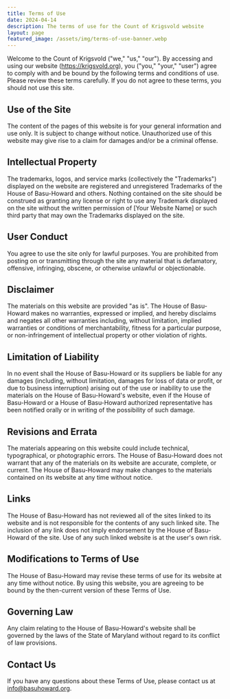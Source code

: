 ```yaml
---
title: Terms of Use
date: 2024-04-14
description: The terms of use for the Count of Krigsvold website
layout: page
featured_image: /assets/img/terms-of-use-banner.webp
---
```


Welcome to the Count of Krigsvold ("we," "us," "our"). By accessing and using our website (https://krigsvold.org), you ("you," "your," "user") agree to comply with and be bound by the following terms and conditions of use. Please review these terms carefully. If you do not agree to these terms, you should not use this site.

## Use of the Site

The content of the pages of this website is for your general information and use only. It is subject to change without notice. Unauthorized use of this website may give rise to a claim for damages and/or be a criminal offense.

## Intellectual Property

The trademarks, logos, and service marks (collectively the "Trademarks") displayed on the website are registered and unregistered Trademarks of the House of Basu-Howard and others. Nothing contained on the site should be construed as granting any license or right to use any Trademark displayed on the site without the written permission of [Your Website Name] or such third party that may own the Trademarks displayed on the site.

## User Conduct

You agree to use the site only for lawful purposes. You are prohibited from posting on or transmitting through the site any material that is defamatory, offensive, infringing, obscene, or otherwise unlawful or objectionable.

## Disclaimer

The materials on this website are provided "as is". The House of Basu-Howard makes no warranties, expressed or implied, and hereby disclaims and negates all other warranties including, without limitation, implied warranties or conditions of merchantability, fitness for a particular purpose, or non-infringement of intellectual property or other violation of rights.

## Limitation of Liability

In no event shall the House of Basu-Howard or its suppliers be liable for any damages (including, without limitation, damages for loss of data or profit, or due to business interruption) arising out of the use or inability to use the materials on the House of Basu-Howard's website, even if the House of Basu-Howard or a House of Basu-Howard authorized representative has been notified orally or in writing of the possibility of such damage.

## Revisions and Errata

The materials appearing on this website could include technical, typographical, or photographic errors. The House of Basu-Howard does not warrant that any of the materials on its website are accurate, complete, or current. The House of Basu-Howard may make changes to the materials contained on its website at any time without notice.

## Links

The House of Basu-Howard has not reviewed all of the sites linked to its website and is not responsible for the contents of any such linked site. The inclusion of any link does not imply endorsement by the House of Basu-Howard of the site. Use of any such linked website is at the user's own risk.

## Modifications to Terms of Use

The House of Basu-Howard may revise these terms of use for its website at any time without notice. By using this website, you are agreeing to be bound by the then-current version of these Terms of Use.

## Governing Law

Any claim relating to the House of Basu-Howard's website shall be governed by the laws of the State of Maryland without regard to its conflict of law provisions.

## Contact Us

If you have any questions about these Terms of Use, please contact us at info@basuhoward.org.
